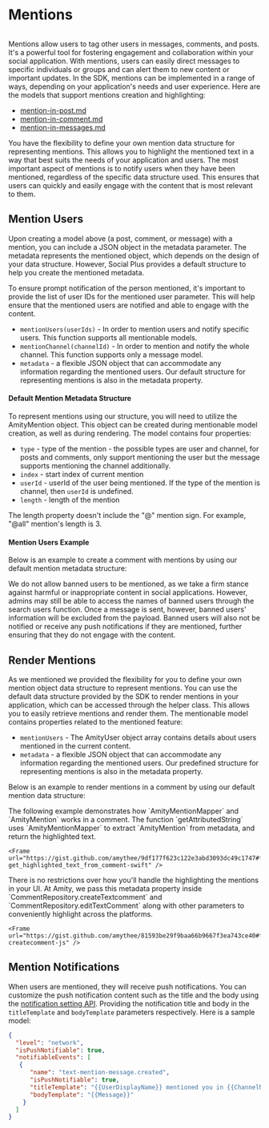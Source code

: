 # Mentions

<figure><img src="../../.gitbook/assets/image-removebg-preview (2).png" alt="" /><figcaption></figcaption></figure>

Mentions allow users to tag other users in messages, comments, and posts. It's a powerful tool for fostering engagement and collaboration within your social application. With mentions, users can easily direct messages to specific individuals or groups and can alert them to new content or important updates. In the SDK, mentions can be implemented in a range of ways, depending on your application's needs and user experience.  Here are the models that support mentions creation and highlighting:

* [mention-in-post.md](../social/posts/mention-in-post.md "mention")
* [mention-in-comment.md](../social/comments/mention-in-comment.md "mention")
* [mention-in-messages.md](../chat/messaging/mention-in-messages.md "mention")

You have the flexibility to define your own mention data structure for representing mentions. This allows you to highlight the mentioned text in a way that best suits the needs of your application and users. The most important aspect of mentions is to notify users when they have been mentioned, regardless of the specific data structure used. This ensures that users can quickly and easily engage with the content that is most relevant to them.

## Mention Users

Upon creating a model above (a post, comment, or message) with a mention, you can include a JSON object in the metadata parameter. The metadata represents the mentioned object, which depends on the design of your data structure. However, Social Plus provides a default structure to help you create the mentioned metadata.&#x20;

To ensure prompt notification of the person mentioned, it's important to provide the list of user IDs for the mentioned user parameter. This will help ensure that the mentioned users are notified and able to engage with the content.

* `mentionUsers(userIds)` -  In order to mention users and notify specific users. This function supports all mentionable models.&#x20;
* `mentionChannel(channelId)` - In order to mention and notify the whole channel. This function supports only a message model.&#x20;
* `metadata` - a flexible JSON object that can accommodate any information regarding the mentioned users. Our default structure for representing mentions is also in the metadata property.

#### Default Mention Metadata Structure&#x20;

To represent mentions using our structure, you will need to utilize the AmityMention object. This object can be created during mentionable model creation, as well as during rendering. The model contains four properties:

* `type` - type of the mention - the possible types are user and channel, for posts and comments, only support mentioning the user but the message supports mentioning the channel additionally.
* `index` - start index of current mention
* `userId` - userId of the user being mentioned. If the type of the mention is channel, then `userId` is undefined.
* `length` - length of the mention

<Info>
The length property doesn't include the "@" mention sign. For example, "@all" mention's length is 3.
</Info>

#### Mention Users Example

Below is an example to create a comment with mentions by using our default mention metadata structure:

<Tabs>
  <Tab title="iOS">
    <Frame url="https://gist.github.com/amythee/957b35145e49d9645b041c8ee53e53bc#file-create_comment_with_mention-swift" />
  </Tab>
  <Tab title="Android">
    <Frame url="https://gist.github.com/amythee/1c9f2f7a2bc7dd8ddc742c6ef8fbee35#file-amitycommentmentioncreation-kt" />
  </Tab>
  <Tab title="JavaScript">
    <Frame url="https://gist.github.com/amythee/04e63c4ad13ee0dfdf174c7157ac8d5d#file-createcomment-js" />
    <Frame url="https://gist.github.com/4dd325324015b0e8b2b7fc4338054616" />
  </Tab>
  <Tab title="TypeScript">
    <Frame url="https://gist.github.com/4dd325324015b0e8b2b7fc4338054616" />
  </Tab>
  <Tab title="Flutter">
    <Frame url="https://gist.github.com/amythee/8ba20704ecf3a127497a54c4db57a3e7" />
  </Tab>
</Tabs>

<Info>
We do not allow banned users to be mentioned, as we take a firm stance against harmful or inappropriate content in social applications. However, admins may still be able to access the names of banned users through the search users function. Once a message is sent, however, banned users' information will be excluded from the payload. Banned users will also not be notified or receive any push notifications if they are mentioned, further ensuring that they do not engage with the content.
</Info>

## Render Mentions

As we mentioned we provided the flexibility for you to define your own mention object data structure to represent mentions. You can use the default data structure provided by the SDK to render mentions in your application, which can be accessed through the helper class. This allows you to easily retrieve mentions and render them. The mentionable model contains properties related to the mentioned feature:

* `mentionUsers` - The AmityUser object array contains details about users mentioned in the current content.
* `metadata` - a flexible JSON object that can accommodate any information regarding the mentioned users. Our predefined structure for representing mentions is also in the metadata property.

Below is an example to render mentions in a comment by using our default mention data structure:

<Tabs>
  <Tab title="iOS">
    The following example demonstrates how `AmityMentionMapper` and `AmityMention` works in a comment. The function `getAttributedString` uses `AmityMentionMapper` to extract `AmityMention` from metadata, and return the highlighted text.

    <Frame url="https://gist.github.com/amythee/9df177f623c122e3abd3093dc49c1747#file-get_highlighted_text_from_comment-swift" />
  </Tab>
  <Tab title="Android">
    <Frame url="https://gist.github.com/amythee/9f6fdf1d39d0d6ce7b909e278490ed12#file-amitycommentmentionrender-kt" />
  </Tab>
  <Tab title="JavaScript">
    There is no restrictions over how you'll handle the highlighting the mentions in your UI. At Amity, we pass this metadata property inside `CommentRepository.createTextcomment` and `CommentRepository.editTextComment` along with other parameters to conveniently highlight across the platforms.

    <Frame url="https://gist.github.com/amythee/81593be29f9baa66b9667f3ea743ce40#file-createcomment-js" />
  </Tab>
  <Tab title="TypeScript">
    <Frame url="https://gist.github.com/amythee/c71937825a384c18915e4ac9a02c2f37" />
  </Tab>
  <Tab title="Flutter">
    <Frame url="https://gist.github.com/amythee/f4e91a73045d2278554ba9e8daf27dfc" />
  </Tab>
</Tabs>

## Mention Notifications

When users are mentioned, they will receive push notifications. You can customize the push notification content such as the title and the body using the [notification setting API](https://api-docs.amity.co/#/Notification/post\_admin\_v1\_notification\_setting). Providing the notification title and body in the `titleTemplate` and `bodyTemplate` parameters respectively. Here is a sample model:&#x20;

```json
{
  "level": "network",
  "isPushNotifiable": true,
  "notifiableEvents": [
   {
      "name": "text-mention-message.created",
      "isPushNotifiable": true,
      "titleTemplate": "{{UserDisplayName}} mentioned you in {{ChannelName}}",
      "bodyTemplate": "{{Message}}"
    }
  ]
}
```